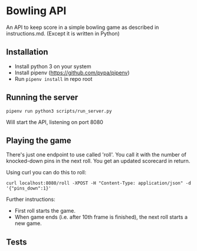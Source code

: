 # Bowling API
An API to keep score in a simple bowling game as described in instructions.md. (Except it is written in Python)

## Installation
- Install python 3 on your system
- Install pipenv (https://github.com/pypa/pipenv)
- Run ```pipenv install``` in repo root

## Running the server
```
pipenv run python3 scripts/run_server.py
```
Will start the API, listening on port 8080

## Playing the game
There's just one endpoint to use called 'roll'. You call it with the number of knocked-down pins in the next roll. You get an updated scorecard in return.

Using curl you can do this to roll:
```
curl localhost:8080/roll -XPOST -H "Content-Type: application/json" -d '{"pins_down":1}'
```

Further instructions:

- First roll starts the game.
- When game ends (i.e. after 10th frame is finished), the next roll starts a new game.

## Tests
